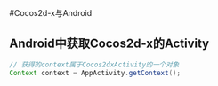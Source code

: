 #Cocos2d-x与Android
## Android中获取Cocos2d-x的Activity
```java
// 获得的context属于Cocos2dxActivity的一个对象
Context context = AppActivity.getContext();
```

